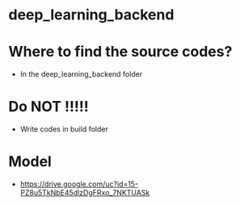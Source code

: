 # deep_learning_backend

# Where to find the source codes?

-   In the deep_learning_backend folder

# Do NOT !!!!!

-   Write codes in build folder

# Model 

- 	https://drive.google.com/uc?id=15-PZ8u5TkNbE45dlzDgFRxo_7NKTUASk